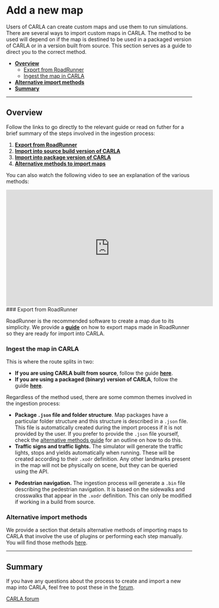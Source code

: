 # Add a new map

Users of CARLA can create custom maps and use them to run simulations. There are several ways to import custom maps in CARLA. The method to be used will depend on if the map is destined to be used in a packaged version of CARLA or in a version built from source. This section serves as a guide to direct you to the correct method.

- [__Overview__](#overview)
	- [Export from RoadRunner](#export-from-roadrunner)
	- [Ingest the map in CARLA](#ingest-the-map-in-carla)
- [__Alternative import methods__](#alternative-import-methods)
- [__Summary__](#summary)

---

## Overview

Follow the links to go directly to the relevant guide or read on futher for a brief summary of the steps involved in the ingestion process:

1. [__Export from RoadRunner__](tuto_M_generate_map.md)
2. [__Import into source build version of CARLA__](tuto_M_add_map_source.md)
3. [__Import into package version of CARLA__](tuto_M_add_map_package.md)
4. [__Alternative methods to import maps__](tuto_M_add_map_alternative.md)

You can also watch the following video to see an explanation of the various methods:

<iframe width="560" height="315" src="https://www.youtube.com/embed/mHiUUZ4xC9o" frameborder="0" allow="accelerometer; autoplay; clipboard-write; encrypted-media; gyroscope; picture-in-picture" allowfullscreen></iframe>

<br>
### Export from RoadRunner

RoadRunner is the recommended software to create a map due to its simplicity. We provide a [__guide__](tuto_M_generate_map.md) on how to export maps made in RoadRunner so they are ready for import into CARLA.

### Ingest the map in CARLA

This is where the route splits in two:

 - __If you are using CARLA built from source__, follow the guide [__here__](tuto_M_add_map_source.md).
 - __If you are using a packaged (binary) version of CARLA__, follow the guide [__here__](tuto_M_add_map_package.md).

Regardless of the method used, there are some common themes involved in the ingestion process:
	
- __Package `.json` file and folder structure__. Map packages have a particular folder structure and this structure is described in a `.json` file. This file is automatically created during the import process if it is not provided by the user. If you prefer to provide the `.json` file yourself, check the [alternative methods guide](tuto_M_add_map_alternative.md#manual-package-preparation) for an outline on how to do this.
- __Traffic signs and traffic lights.__ The simulator will generate the traffic lights, stops and yields automatically when running. These will be created according to their `.xodr` definition. Any other landmarks present in the map will not be physically on scene, but they can be queried using the API.  
*   __Pedestrian navigation.__ The ingestion process will generate a `.bin` file describing the pedestrian navigation. It is based on the sidewalks and crosswalks that appear in the `.xodr` definition. This can only be modified if working in a build from source.  

### Alternative import methods

We provide a section that details alternative methods of importing maps to CARLA that involve the use of plugins or performing each step manually. You will find those methods [here](tuto_M_add_map_alternative.md).

---

## Summary

If you have any questions about the process to create and import a new map into CARLA, feel free to post these in the [forum](https://forum.carla.org/). 

<div class="build-buttons">
<p>
<a href="https://forum.carla.org/" target="_blank" class="btn btn-neutral" title="Go to the CARLA forum">
CARLA forum</a>
</p>
</div>